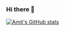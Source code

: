 ### Hi there 👋

[![Amit's GitHub stats](https://github-readme-stats.vercel.app/api?username=amit-420&show_icons=true&theme=radical)](https://github.com/amit-420/github-readme-stats)

<!--
**amit-420/amit-420** is a ✨ _special_ ✨ repository because its `README.md` (this file) appears on your GitHub profile.

Here are some ideas to get you started:

- 🔭 I’m currently working on ...
- 🌱 I’m currently learning ...
- 👯 I’m looking to collaborate on ...
- 🤔 I’m looking for help with ...
- 💬 Ask me about ...
- 📫 How to reach me: ...
- 😄 Pronouns: ...
- ⚡ Fun fact: ...
-->
